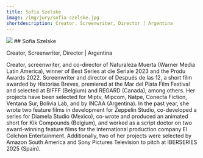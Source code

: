 ```yaml
---
title: Sofía Szelske 
image: /img/jury/sofia-szelske.jpg
shortdescription: Creator, Screenwriter, Director | Argentina
---
```

<img src="/img/jury/sofia-szelske.jpg">
## Sofía Szelske 

Creator, Screenwriter, Director | Argentina

Creator, screenwriter, and co-director of Naturaleza Muerta (Warner Media Latin America), winner of Best Series at die Seriale 2023 and the Produ Awards 2022. Screenwriter and director of Después de las 12, a short film awarded by Historias Breves, premiered at the Mar del Plata Film Festival and selected at BIFFF (Belgium) and REGARD (Canada), among others. Her projects have been selected for Miptv, Mipcom, Natpe, Conecta Fiction, Ventana Sur, Bolivia Lab, and by INCAA (Argentina). In the past year, she wrote two feature films in development for Zeppelin Studio, co-developed a series for Diamela Studio (Mexico), co-wrote and produced an animated short for Kik Compounds (Belgium), and worked as a script doctor on two award-winning feature films for the international production company El Colchón Entertainment. Additionally, two of her projects were selected by Amazon South America and Sony Pictures Television to pitch at IBERSERIES 2025 (Spain).
